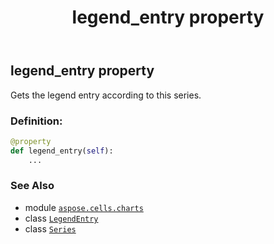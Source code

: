 ﻿---
title: legend_entry property
second_title: Aspose.Cells for Python via .NET API References
description: 
type: docs
weight: 340
url: /aspose.cells.charts/series/legend_entry/
is_root: false
---

## legend_entry property


Gets the legend entry according to this series.
### Definition:
```python
@property
def legend_entry(self):
    ...
```

### See Also
* module [`aspose.cells.charts`](../../)
* class [`LegendEntry`](/cells/python-net/aspose.cells.charts/legendentry)
* class [`Series`](/cells/python-net/aspose.cells.charts/series)

